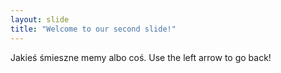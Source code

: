 ```yaml
---
layout: slide
title: "Welcome to our second slide!"
---
```

Jakieś śmieszne memy albo coś.
Use the left arrow to go back!
